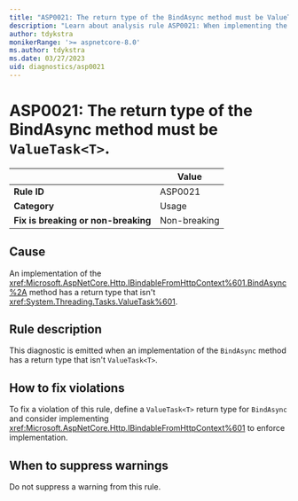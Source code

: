 ```yaml
---
title: "ASP0021: The return type of the BindAsync method must be ValueTask<T>"
description: "Learn about analysis rule ASP0021: When implementing the BindAsync(...) method, the return type must be ValueTask<T>."
author: tdykstra
monikerRange: '>= aspnetcore-8.0'
ms.author: tdykstra
ms.date: 03/27/2023
uid: diagnostics/asp0021
---
```

# ASP0021: The return type of the BindAsync method must be `ValueTask<T>`.

|                                     | Value        |
| -                                   | -            |
| **Rule ID**                         | ASP0021      |
| **Category**                        | Usage        |
| **Fix is breaking or non-breaking** | Non-breaking |

## Cause

An implementation of the <xref:Microsoft.AspNetCore.Http.IBindableFromHttpContext%601.BindAsync%2A> method has a return type that isn't <xref:System.Threading.Tasks.ValueTask%601>.

## Rule description

This diagnostic is emitted when an implementation of the `BindAsync` method has a return type that isn't `ValueTask<T>`.

## How to fix violations

To fix a violation of this rule, define a `ValueTask<T>` return type for `BindAsync` and consider implementing <xref:Microsoft.AspNetCore.Http.IBindableFromHttpContext%601> to enforce implementation.

## When to suppress warnings

Do not suppress a warning from this rule.
